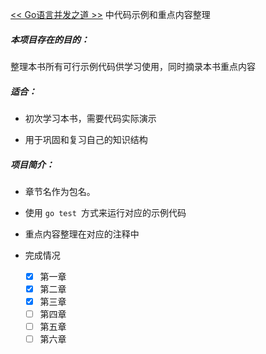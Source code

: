  [<< Go语言并发之道 >>](https://book.douban.com/subject/30424330/) 中代码示例和重点内容整理

##### 本项目存在的目的：

整理本书所有可行示例代码供学习使用，同时摘录本书重点内容

##### 适合：

- 初次学习本书，需要代码实际演示

- 用于巩固和复习自己的知识结构

##### 项目简介：

- 章节名作为包名。

- 使用 `go test `方式来运行对应的示例代码

- 重点内容整理在对应的注释中

- 完成情况
    - [x] 第一章
    - [x] 第二章
    - [x] 第三章
    - [ ] 第四章
    - [ ] 第五章
    - [ ] 第六章
